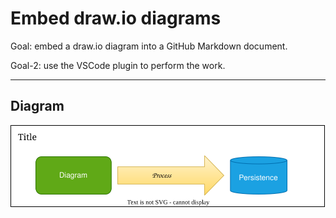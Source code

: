 # Embed draw.io diagrams

Goal: embed a draw.io diagram into a GitHub Markdown document.

Goal-2:  use the VSCode plugin to perform the work.

----

## Diagram

![svg diagram](diagram.drawio.svg)
